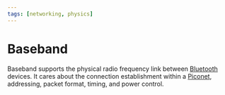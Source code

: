 ```yaml
---
tags: [networking, physics]
---
```


# Baseband

Baseband supports the physical radio frequency link between
[Bluetooth](202304212236.md) devices. It cares about the connection
establishment within a [Piconet](202304220122.md), addressing, packet format,
timing, and power control.
